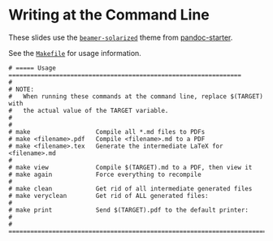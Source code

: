 # Writing at the Command Line

These slides use the [`beamer-solarized`] theme from [pandoc-starter].

[`beamer-solarized`]: https://github.com/jez/pandoc-starter/tree/master/beamer-solarized
[pandoc-starter]: https://github.com/jez/pandoc-starter

See the [`Makefile`](Makefile) for usage information.

```make
# ===== Usage ================================================================
#
# NOTE:
#   When running these commands at the command line, replace $(TARGET) with
#   the actual value of the TARGET variable.
#
#
# make                  Compile all *.md files to PDFs
# make <filename>.pdf   Compile <filename>.md to a PDF
# make <filename>.tex   Generate the intermediate LaTeX for <filename>.md
#
# make view             Compile $(TARGET).md to a PDF, then view it
# make again            Force everything to recompile
#
# make clean            Get rid of all intermediate generated files
# make veryclean        Get rid of ALL generated files:
#
# make print            Send $(TARGET).pdf to the default printer:
#
# ============================================================================
```
